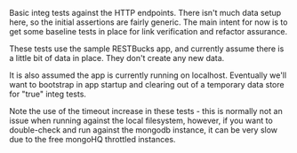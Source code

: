 Basic integ tests against the HTTP endpoints.
There isn't much data setup here, so the initial assertions are fairly generic.
The main intent for now is to get some baseline tests in place for link verification and refactor assurance.

These tests use the sample RESTBucks app, and currently assume there is a little bit of data in place.
They don't create any new data.

It is also assumed the app is currently running on localhost. Eventually we'll want to bootstrap in app startup and clearing out of a temporary data store for "true" integ tests.

Note the use of the timeout increase in these tests - this is normally not an issue when running against the local filesystem,
however, if you want to double-check and run against the mongodb instance, it can be very slow due to the free mongoHQ throttled instances.